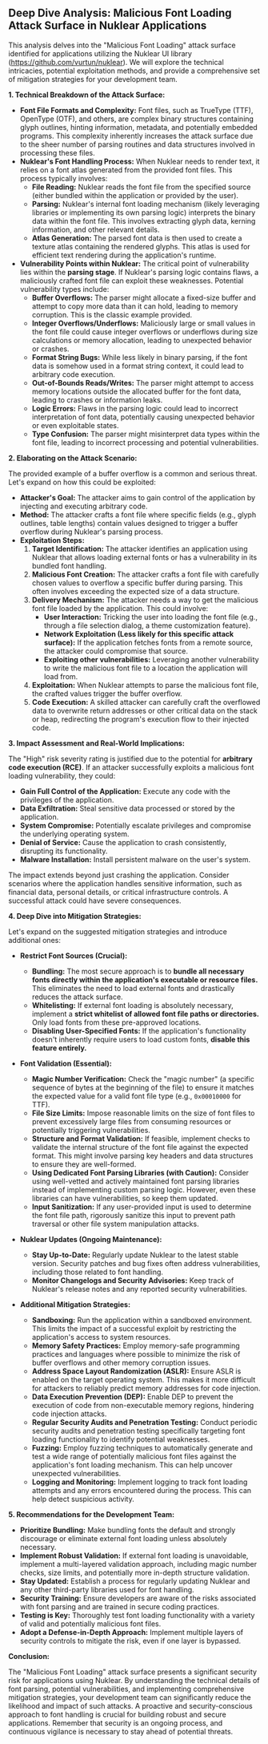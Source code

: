 ## Deep Dive Analysis: Malicious Font Loading Attack Surface in Nuklear Applications

This analysis delves into the "Malicious Font Loading" attack surface identified for applications utilizing the Nuklear UI library (https://github.com/vurtun/nuklear). We will explore the technical intricacies, potential exploitation methods, and provide a comprehensive set of mitigation strategies for your development team.

**1. Technical Breakdown of the Attack Surface:**

* **Font File Formats and Complexity:** Font files, such as TrueType (TTF), OpenType (OTF), and others, are complex binary structures containing glyph outlines, hinting information, metadata, and potentially embedded programs. This complexity inherently increases the attack surface due to the sheer number of parsing routines and data structures involved in processing these files.
* **Nuklear's Font Handling Process:** When Nuklear needs to render text, it relies on a font atlas generated from the provided font files. This process typically involves:
    * **File Reading:**  Nuklear reads the font file from the specified source (either bundled within the application or provided by the user).
    * **Parsing:**  Nuklear's internal font loading mechanism (likely leveraging libraries or implementing its own parsing logic) interprets the binary data within the font file. This involves extracting glyph data, kerning information, and other relevant details.
    * **Atlas Generation:** The parsed font data is then used to create a texture atlas containing the rendered glyphs. This atlas is used for efficient text rendering during the application's runtime.
* **Vulnerability Points within Nuklear:** The critical point of vulnerability lies within the **parsing stage**. If Nuklear's parsing logic contains flaws, a maliciously crafted font file can exploit these weaknesses. Potential vulnerability types include:
    * **Buffer Overflows:**  The parser might allocate a fixed-size buffer and attempt to copy more data than it can hold, leading to memory corruption. This is the classic example provided.
    * **Integer Overflows/Underflows:**  Maliciously large or small values in the font file could cause integer overflows or underflows during size calculations or memory allocation, leading to unexpected behavior or crashes.
    * **Format String Bugs:** While less likely in binary parsing, if the font data is somehow used in a format string context, it could lead to arbitrary code execution.
    * **Out-of-Bounds Reads/Writes:** The parser might attempt to access memory locations outside the allocated buffer for the font data, leading to crashes or information leaks.
    * **Logic Errors:** Flaws in the parsing logic could lead to incorrect interpretation of font data, potentially causing unexpected behavior or even exploitable states.
    * **Type Confusion:**  The parser might misinterpret data types within the font file, leading to incorrect processing and potential vulnerabilities.

**2. Elaborating on the Attack Scenario:**

The provided example of a buffer overflow is a common and serious threat. Let's expand on how this could be exploited:

* **Attacker's Goal:** The attacker aims to gain control of the application by injecting and executing arbitrary code.
* **Method:** The attacker crafts a font file where specific fields (e.g., glyph outlines, table lengths) contain values designed to trigger a buffer overflow during Nuklear's parsing process.
* **Exploitation Steps:**
    1. **Target Identification:** The attacker identifies an application using Nuklear that allows loading external fonts or has a vulnerability in its bundled font handling.
    2. **Malicious Font Creation:** The attacker crafts a font file with carefully chosen values to overflow a specific buffer during parsing. This often involves exceeding the expected size of a data structure.
    3. **Delivery Mechanism:** The attacker needs a way to get the malicious font file loaded by the application. This could involve:
        * **User Interaction:** Tricking the user into loading the font file (e.g., through a file selection dialog, a theme customization feature).
        * **Network Exploitation (Less likely for this specific attack surface):** If the application fetches fonts from a remote source, the attacker could compromise that source.
        * **Exploiting other vulnerabilities:**  Leveraging another vulnerability to write the malicious font file to a location the application will load from.
    4. **Exploitation:** When Nuklear attempts to parse the malicious font file, the crafted values trigger the buffer overflow.
    5. **Code Execution:**  A skilled attacker can carefully craft the overflowed data to overwrite return addresses or other critical data on the stack or heap, redirecting the program's execution flow to their injected code.

**3. Impact Assessment and Real-World Implications:**

The "High" risk severity rating is justified due to the potential for **arbitrary code execution (RCE)**. If an attacker successfully exploits a malicious font loading vulnerability, they could:

* **Gain Full Control of the Application:** Execute any code with the privileges of the application.
* **Data Exfiltration:** Steal sensitive data processed or stored by the application.
* **System Compromise:** Potentially escalate privileges and compromise the underlying operating system.
* **Denial of Service:**  Cause the application to crash consistently, disrupting its functionality.
* **Malware Installation:**  Install persistent malware on the user's system.

The impact extends beyond just crashing the application. Consider scenarios where the application handles sensitive information, such as financial data, personal details, or critical infrastructure controls. A successful attack could have severe consequences.

**4. Deep Dive into Mitigation Strategies:**

Let's expand on the suggested mitigation strategies and introduce additional ones:

* **Restrict Font Sources (Crucial):**
    * **Bundling:** The most secure approach is to **bundle all necessary fonts directly within the application's executable or resource files.** This eliminates the need to load external fonts and drastically reduces the attack surface.
    * **Whitelisting:** If external font loading is absolutely necessary, implement a **strict whitelist of allowed font file paths or directories.** Only load fonts from these pre-approved locations.
    * **Disabling User-Specified Fonts:**  If the application's functionality doesn't inherently require users to load custom fonts, **disable this feature entirely.**

* **Font Validation (Essential):**
    * **Magic Number Verification:** Check the "magic number" (a specific sequence of bytes at the beginning of the file) to ensure it matches the expected value for a valid font file type (e.g., `0x00010000` for TTF).
    * **File Size Limits:** Impose reasonable limits on the size of font files to prevent excessively large files from consuming resources or potentially triggering vulnerabilities.
    * **Structure and Format Validation:**  If feasible, implement checks to validate the internal structure of the font file against the expected format. This might involve parsing key headers and data structures to ensure they are well-formed.
    * **Using Dedicated Font Parsing Libraries (with Caution):**  Consider using well-vetted and actively maintained font parsing libraries instead of implementing custom parsing logic. However, even these libraries can have vulnerabilities, so keep them updated.
    * **Input Sanitization:**  If any user-provided input is used to determine the font file path, rigorously sanitize this input to prevent path traversal or other file system manipulation attacks.

* **Nuklear Updates (Ongoing Maintenance):**
    * **Stay Up-to-Date:** Regularly update Nuklear to the latest stable version. Security patches and bug fixes often address vulnerabilities, including those related to font handling.
    * **Monitor Changelogs and Security Advisories:**  Keep track of Nuklear's release notes and any reported security vulnerabilities.

* **Additional Mitigation Strategies:**
    * **Sandboxing:**  Run the application within a sandboxed environment. This limits the impact of a successful exploit by restricting the application's access to system resources.
    * **Memory Safety Practices:** Employ memory-safe programming practices and languages where possible to minimize the risk of buffer overflows and other memory corruption issues.
    * **Address Space Layout Randomization (ASLR):** Ensure ASLR is enabled on the target operating system. This makes it more difficult for attackers to reliably predict memory addresses for code injection.
    * **Data Execution Prevention (DEP):**  Enable DEP to prevent the execution of code from non-executable memory regions, hindering code injection attacks.
    * **Regular Security Audits and Penetration Testing:** Conduct periodic security audits and penetration testing specifically targeting font loading functionality to identify potential weaknesses.
    * **Fuzzing:** Employ fuzzing techniques to automatically generate and test a wide range of potentially malicious font files against the application's font loading mechanism. This can help uncover unexpected vulnerabilities.
    * **Logging and Monitoring:** Implement logging to track font loading attempts and any errors encountered during the process. This can help detect suspicious activity.

**5. Recommendations for the Development Team:**

* **Prioritize Bundling:**  Make bundling fonts the default and strongly discourage or eliminate external font loading unless absolutely necessary.
* **Implement Robust Validation:** If external font loading is unavoidable, implement a multi-layered validation approach, including magic number checks, size limits, and potentially more in-depth structure validation.
* **Stay Updated:** Establish a process for regularly updating Nuklear and any other third-party libraries used for font handling.
* **Security Training:** Ensure developers are aware of the risks associated with font parsing and are trained in secure coding practices.
* **Testing is Key:**  Thoroughly test font loading functionality with a variety of valid and potentially malicious font files.
* **Adopt a Defense-in-Depth Approach:** Implement multiple layers of security controls to mitigate the risk, even if one layer is bypassed.

**Conclusion:**

The "Malicious Font Loading" attack surface presents a significant security risk for applications using Nuklear. By understanding the technical details of font parsing, potential vulnerabilities, and implementing comprehensive mitigation strategies, your development team can significantly reduce the likelihood and impact of such attacks. A proactive and security-conscious approach to font handling is crucial for building robust and secure applications. Remember that security is an ongoing process, and continuous vigilance is necessary to stay ahead of potential threats.
